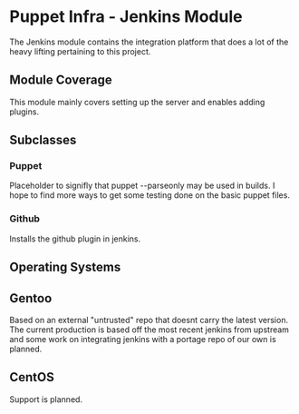 Puppet Infra - Jenkins Module
=============================

The Jenkins module contains the integration platform that
does a lot of the heavy lifting pertaining to this project.

Module Coverage
---------------

This module mainly covers setting up the server and enables 
adding plugins.

Subclasses
----------
### Puppet

Placeholder to signifly that puppet --parseonly may be used
in builds. I hope to find more ways to get some testing done
on the basic puppet files.

### Github

Installs the github plugin in jenkins.

Operating Systems
-----------------

Gentoo
------

Based on an external "untrusted" repo that doesnt carry the
latest version. The current production is based off the most
recent jenkins from upstream and some work on integrating
jenkins with a portage repo of our own is planned.

CentOS
------

Support is planned.

